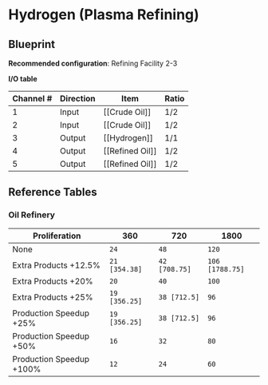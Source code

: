# Hydrogen (Plasma Refining)

## Blueprint

**Recommended configuration**: Refining Facility 2-3

**I/O table**

| Channel # | Direction | Item            | Ratio |
| --------- | --------- | --------------- | ----- |
| 1         | Input     | [[Crude Oil]]   | 1/2   |
| 2         | Input     | [[Crude Oil]]   | 1/2   |
| 3         | Output    | [[Hydrogen]]    | 1/1   |
| 4         | Output    | [[Refined Oil]] | 1/2   |
| 5         | Output    | [[Refined Oil]] | 1/2   |

## Reference Tables

### Oil Refinery

| Proliferation            | 360           | 720           | 1800            |
| ------------------------ | ------------- | ------------- | --------------- |
| None                     | `24`          | `48`          | `120`           |
| Extra Products +12.5%    | `21 [354.38]` | `42 [708.75]` | `106 [1788.75]` |
| Extra Products +20%      | `20`          | `40`          | `100`           |
| Extra Products +25%      | `19 [356.25]` | `38 [712.5]`  | `96`            |
| Production Speedup +25%  | `19 [356.25]` | `38 [712.5]`  | `96`            |
| Production Speedup +50%  | `16`          | `32`          | `80`            |
| Production Speedup +100% | `12`          | `24`          | `60`            |
